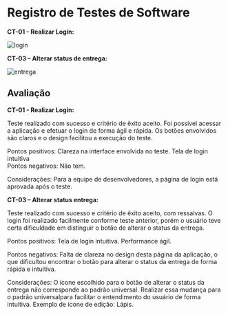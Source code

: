 # Registro de Testes de Software

**CT-01 - Realizar Login:**

![login](https://user-images.githubusercontent.com/114542015/236707310-93a3b5a2-e8b5-4b01-9885-df05699db353.gif)

**CT-03 – Alterar status de entrega:**

![entrega](https://user-images.githubusercontent.com/114542015/236707602-9fb99779-debf-4606-87f7-37d55628214a.gif)






## Avaliação

**CT-01 - Realizar Login:**<br>

Teste realizado com sucesso e critério de êxito aceito. Foi possível acessar a aplicação e efetuar o login de forma ágil e rápida. Os botões envolvidos são claros e o design facilitou a execução do teste.<br>

Pontos positivos: Clareza na interface envolvida no teste. Tela de login intuitiva<br>
Pontos negativos: Não tem.<br>

Considerações: Para a equipe de desenvolvedores, a página de login está aprovada após o teste.

**CT-03 – Alterar status entrega:**<br>

Teste realizado com sucesso e critério de êxito aceito, com ressalvas. O login foi realizado facilmente conforme teste anterior, porém o usuário teve certa dificuldade em distinguir o botão de alterar o status da entrega.<br> 

Pontos positivos: Tela de login intuitiva. Performance ágil. <br>

Pontos negativos: Falta de clareza no design desta página da aplicação, o que dificultou encontrar o botão para alterar o status da entrega de forma rápida e intuitiva.<br> 

Considerações: O ícone escolhido para o botão de alterar o status da entrega não corresponde ao padrão universal. Realizar essa mudança para o padrão universalpara facilitar o entendimento do usuário de forma intuitiva. Exemplo de ícone de edição: Lápis. <br>



